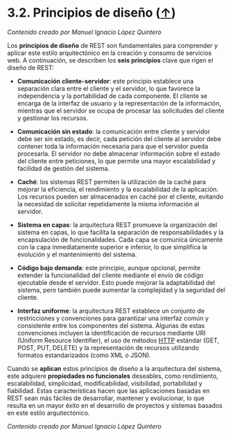 # 3.2. Principios de diseño ([↑](README.md))

_Contenido creado por Manuel Ignacio López Quintero_

Los **principios de diseño** de REST son fundamentales para comprender y aplicar este estilo arquitectónico en la creación y consumo de servicios web. A continuación, se describen los **seis principios** clave que rigen el diseño de REST:

- **Comunicación cliente-servidor**: este principio establece una separación clara entre el cliente y el servidor, lo que favorece la independencia y la portabilidad de cada componente. El cliente se encarga de la interfaz de usuario y la representación de la información, mientras que el servidor se ocupa de procesar las solicitudes del cliente y gestionar los recursos.

- **Comunicación sin estado**: la comunicación entre cliente y servidor debe ser sin estado, es decir, cada petición del cliente al servidor debe contener toda la información necesaria para que el servidor pueda procesarla. El servidor no debe almacenar información sobre el estado del cliente entre peticiones, lo que permite una mayor escalabilidad y facilidad de gestión del sistema.

- **Caché**: los sistemas REST permiten la utilización de la caché para mejorar la eficiencia, el rendimiento y la escalabilidad de la aplicación. Los recursos pueden ser almacenados en caché por el cliente, evitando la necesidad de solicitar repetidamente la misma información al servidor.

- **Sistema en capas**: la arquitectura REST promueve la organización del sistema en capas, lo que facilita la separación de responsabilidades y la encapsulación de funcionalidades. Cada capa se comunica únicamente con la capa inmediatamente superior e inferior, lo que simplifica la evolución y el mantenimiento del sistema.

- **Código bajo demanda**: este principio, aunque opcional, permite extender la funcionalidad del cliente mediante el envío de código ejecutable desde el servidor. Esto puede mejorar la adaptabilidad del sistema, pero también puede aumentar la complejidad y la seguridad del cliente.

- **Interfaz uniforme**: la arquitectura REST establece un conjunto de restricciones y convenciones para garantizar una interfaz común y consistente entre los componentes del sistema. Algunas de estas convenciones incluyen la identificación de recursos mediante URI (Uniform Resource Identifier), el uso de métodos [HTTP](#http) estándar (GET, POST, PUT, DELETE) y la representación de recursos utilizando formatos estandarizados (como XML o JSON).

Cuando se **aplican** estos principios de diseño a la arquitectura del sistema, este adquiere **propiedades no funcionales** deseables, como rendimiento, escalabilidad, simplicidad, modificabilidad, visibilidad, portabilidad y fiabilidad. Estas características hacen que las aplicaciones basadas en REST sean más fáciles de desarrollar, mantener y evolucionar, lo que resulta en un mayor éxito en el desarrollo de proyectos y sistemas basados en este estilo arquitectónico.

_Contenido creado por Manuel Ignacio López Quintero_
